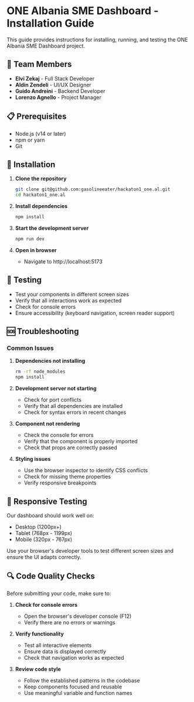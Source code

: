 # ONE Albania SME Dashboard - Installation Guide

This guide provides instructions for installing, running, and testing the ONE Albania SME Dashboard project.

## 👥 Team Members

- **Elvi Zekaj** - Full Stack Developer
- **Aldin Zendeli** - UI/UX Designer
- **Guido Andreini** - Backend Developer
- **Lorenzo Agnello** - Project Manager

## 📋 Prerequisites

- Node.js (v14 or later)
- npm or yarn
- Git

## 🚀 Installation

1. **Clone the repository**
   ```bash
   git clone git@github.com:gasolineeater/hackaton1_one.al.git
   cd hackaton1_one.al
   ```

2. **Install dependencies**
   ```bash
   npm install
   ```

3. **Start the development server**
   ```bash
   npm run dev
   ```

4. **Open in browser**
   - Navigate to http://localhost:5173

## 🧪 Testing

- Test your components in different screen sizes
- Verify that all interactions work as expected
- Check for console errors
- Ensure accessibility (keyboard navigation, screen reader support)

## 🆘 Troubleshooting

### Common Issues

1. **Dependencies not installing**
   ```bash
   rm -rf node_modules
   npm install
   ```

2. **Development server not starting**
   - Check for port conflicts
   - Verify that all dependencies are installed
   - Check for syntax errors in recent changes

3. **Component not rendering**
   - Check the console for errors
   - Verify that the component is properly imported
   - Check that props are correctly passed

4. **Styling issues**
   - Use the browser inspector to identify CSS conflicts
   - Check for missing theme properties
   - Verify responsive breakpoints

## 📱 Responsive Testing

Our dashboard should work well on:
- Desktop (1200px+)
- Tablet (768px - 1199px)
- Mobile (320px - 767px)

Use your browser's developer tools to test different screen sizes and ensure the UI adapts correctly.

## 🔍 Code Quality Checks

Before submitting your code, make sure to:

1. **Check for console errors**
   - Open the browser's developer console (F12)
   - Verify there are no errors or warnings

2. **Verify functionality**
   - Test all interactive elements
   - Ensure data is displayed correctly
   - Check that navigation works as expected

3. **Review code style**
   - Follow the established patterns in the codebase
   - Keep components focused and reusable
   - Use meaningful variable and function names
